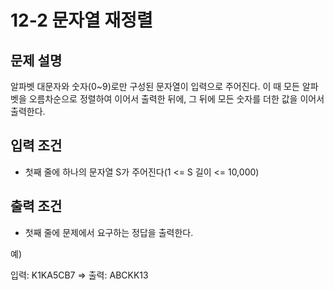 # 12-2 문자열 재정렬
## 문제 설명
알파벳 대문자와 숫자(0~9)로만 구성된 문자열이 입력으로 주어진다. 이 때 모든 알파벳을 오름차순으로 정렬하여 이어서 출력한 뒤에, 그 뒤에 모든 숫자를 더한 값을 이어서 출력한다.
## 입력 조건
- 첫째 줄에 하나의 문자열 S가 주어진다(1 <= S 길이 <= 10,000)
## 출력 조건
- 첫째 줄에 문제에서 요구하는 정답을 출력한다.


예)

입력: K1KA5CB7 => 출력: ABCKK13
